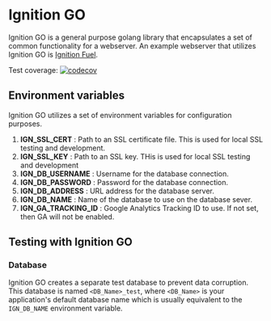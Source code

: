 # Ignition GO

Ignition GO is a general purpose golang library that encapsulates a set of
common functionality for a webserver. An example webserver that utilizes
Ignition GO is [Ignition
Fuel](https://bitbucket.org/ignitionrobotics/ign-fuelserver).

Test coverage: [![codecov](https://codecov.io/bb/ignitionrobotics/ign-go/branch/default/graph/badge.svg)](https://codecov.io/bb/ignitionrobotics/ign-go)

## Environment variables

Ignition GO utilizes a set of environment variables for configuration
purposes.

1. **IGN_SSL_CERT** : Path to an SSL certificate file. This is used for local
   SSL testing and development.
1. **IGN_SSL_KEY** : Path to an SSL key. THis is used for local SSL testing and
   development
1. **IGN_DB_USERNAME** : Username for the database connection.
1. **IGN_DB_PASSWORD** : Password for the database connection.
1. **IGN_DB_ADDRESS** : URL address for the database server.
1. **IGN_DB_NAME** : Name of the database to use on the database sever.
1. **IGN_GA_TRACKING_ID** : Google Analytics Tracking ID to use. If not set,
then GA will not be enabled.

## Testing with Ignition GO

### Database

Ignition GO creates a separate test database to prevent data corruption.
This database is named `<DB_Name>_test`, where `<DB_Name>` is your
application's default database name which is usually equivalent to the
`IGN_DB_NAME` environment variable.
